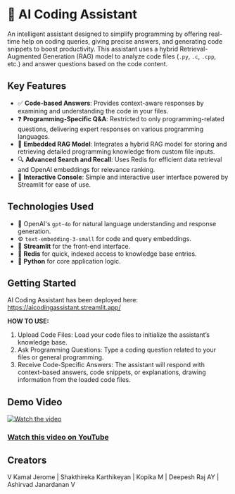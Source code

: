 # 🤖 AI Coding Assistant

An intelligent assistant designed to simplify programming by offering real-time help on coding queries, giving precise answers, and generating code snippets to boost productivity. This assistant uses a hybrid Retrieval-Augmented Generation (RAG) model to analyze code files (`.py`, `.c`, `.cpp`, etc.) and answer questions based on the code content.

## Key Features

- ✅ **Code-based Answers**: Provides context-aware responses by examining and understanding the code in your files.
- ❓ **Programming-Specific Q&A**: Restricted to only programming-related questions, delivering expert responses on various programming languages.
- 📜 **Embedded RAG Model**: Integrates a hybrid RAG model for storing and retrieving detailed programming knowledge from custom file inputs.
- 🔍 **Advanced Search and Recall**: Uses Redis for efficient data retrieval and OpenAI embeddings for relevance ranking.
- 🧩 **Interactive Console**: Simple and interactive user interface powered by Streamlit for ease of use.

## Technologies Used

- 🤖 OpenAI's `gpt-4o` for natural language understanding and response generation.
- ⚙️ `text-embedding-3-small` for code and query embeddings.
- 🧩 **Streamlit** for the front-end interface.
- 📅 **Redis** for quick, indexed access to knowledge base entries.
- 🐍 **Python** for core application logic.

## Getting Started

AI Coding Assistant has been deployed here: https://aicodingassistant.streamlit.app/

**HOW TO USE:**

1. Upload Code Files: Load your code files to initialize the assistant’s knowledge base.
2. Ask Programming Questions: Type a coding question related to your files or general programming.
3. Receive Code-Specific Answers: The assistant will respond with context-based answers, code snippets, or explanations, drawing information from the loaded code files.

## Demo Video
[![Watch the video](https://img.youtube.com/vi/DcS94kOBI4U/maxresdefault.jpg)](https://youtu.be/DcS94kOBI4U)

### [Watch this video on YouTube](https://youtu.be/DcS94kOBI4U)

## Creators
V Kamal Jerome | Shakthireka Karthikeyan | Kopika M | Deepesh Raj AY | Ashirvad Janardanan V
